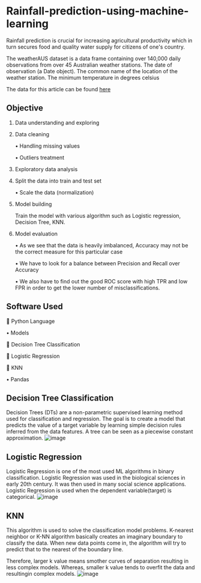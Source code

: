 # Rainfall-prediction-using-machine-learning
Rainfall prediction is crucial for increasing agricultural productivity which in turn secures food and quality water supply for citizens of one's country.

The weatherAUS dataset is a data frame containing over 140,000 daily observations from over 45 Australian weather stations. The date of observation (a Date object). The common name of the location of the weather station. The minimum temperature in degrees celsius

The data for this article can be found [here](https://www.kaggle.com/datasets/gauravduttakiit/weather-in-aus)

## Objective 
1. Data understanding and exploring

3. Data cleaning

    • Handling missing values
   
   • Outliers treatment
   
3. Exploratory data analysis
   
4. Split the data into train and test set
    
    • Scale the data (normalization)
    
5. Model building
    
    Train the model with various algorithm such as Logistic regression, Decision Tree, KNN.
    
6. Model evaluation
     
     • As we see that the data is heavily imbalanced, Accuracy may not be the correct measure for this particular case
     
     • We have to look for a balance between Precision and Recall over Accuracy
     
     • We also have to find out the good ROC score with high TPR and low FPR in order to get the lower number of misclassifications.
     
## Software Used

	Python Language
      
  •	Models

	 Decision Tree Classification 

	 Logistic Regression 

	 KNN

 •	Pandas

## Decision Tree Classification 
  Decision Trees (DTs) are a non-parametric supervised learning method used for classification and regression. The goal is to create a model that predicts the value
of a target variable by learning simple decision rules inferred from the data features. A tree can be seen as a piecewise constant approximation.
![image](https://user-images.githubusercontent.com/88305984/160349975-bf1eb2bb-5829-4ca5-aa7c-97786b6c529e.png)

 

## Logistic Regression

Logistic Regression is one of the most used ML algorithms in binary classification. Logistic Regression was used in the biological sciences in early 20th century.
It was then used in many social science applications. Logistic Regression is used when the dependent variable(target) is categorical.
![image](https://user-images.githubusercontent.com/88305984/160349928-2af28e1c-2cda-44bc-9272-cfbe927da04f.png)

## KNN
This algorithm is used to solve the classification model problems. K-nearest neighbor or K-NN algorithm basically creates an imaginary boundary to classify the data.
When new data points come in, the algorithm will try to predict that to the nearest of the boundary line.

Therefore, larger k value means smother curves of separation resulting in less complex models. 
Whereas, smaller k value tends to overfit the data and resultingin complex models.
![image](https://user-images.githubusercontent.com/88305984/162375254-5b914309-dfc5-4942-b913-9ffc7815313f.png)
